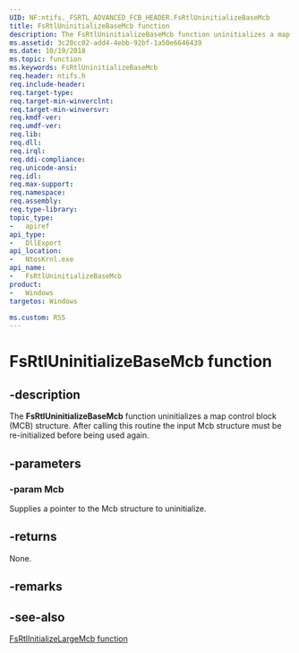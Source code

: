 ```yaml
---
UID: NF:ntifs._FSRTL_ADVANCED_FCB_HEADER.FsRtlUninitializeBaseMcb
title: FsRtlUninitializeBaseMcb function
description: The FsRtlUninitializeBaseMcb function uninitializes a map control block (MCB) structure.  After calling this routine the input Mcb structure must be re-initialized before being used again.
ms.assetid: 3c20cc02-add4-4ebb-92bf-1a50e6646439
ms.date: 10/19/2018
ms.topic: function
ms.keywords: FsRtlUninitializeBaseMcb
req.header: ntifs.h
req.include-header:
req.target-type:
req.target-min-winverclnt:
req.target-min-winversvr:
req.kmdf-ver:
req.umdf-ver:
req.lib:
req.dll:
req.irql: 
req.ddi-compliance:
req.unicode-ansi:
req.idl:
req.max-support:
req.namespace:
req.assembly:
req.type-library: 
topic_type: 
-	apiref
api_type: 
-	DllExport
api_location: 
-	NtosKrnl.exe
api_name: 
-	FsRtlUninitializeBaseMcb
product:
-	Windows
targetos: Windows

ms.custom: RS5
---
```


# FsRtlUninitializeBaseMcb function


## -description
The **FsRtlUninitializeBaseMcb** function uninitializes a map control block (MCB) structure.  After calling this routine the input Mcb structure must be re-initialized before being used again.

## -parameters

### -param Mcb
Supplies a pointer to the Mcb structure to uninitialize.

## -returns
None.

## -remarks

## -see-also

[FsRtlInitializeLargeMcb function](nf-ntifs-_fsrtl_advanced_fcb_header-fsrtlinitializelargemcb~r1.md)

